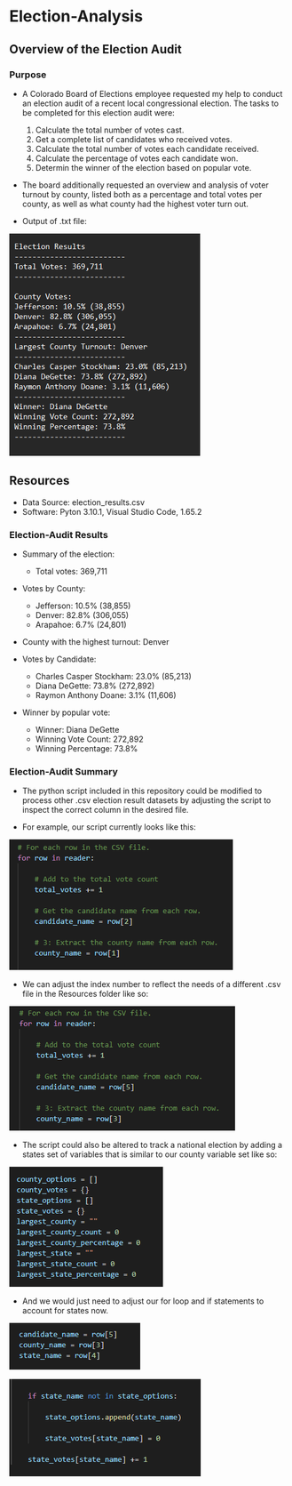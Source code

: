 # Election-Analysis

## Overview of the Election Audit

### Purpose

- A Colorado Board of Elections employee requested my help to conduct an election audit of a recent local congressional election. The tasks to be completed for this election audit were:
    1. Calculate the total number of votes cast.
    2. Get a complete list of candidates who received votes.
    3. Calculate the total number of votes each candidate received.
    4. Calculate the percentage of votes each candidate won.
    5. Determin the winner of the election based on popular vote.

- The board additionally requested an overview and analysis of voter turnout by county, listed both as a percentage and total votes per county, as well as what county had the highest voter turn out.

- Output of .txt file:

![Resources/Example_3_1.png](Resources/Example_3_1.png)

## Resources
- Data Source: election_results.csv
- Software: Pyton 3.10.1, Visual Studio Code, 1.65.2

### Election-Audit Results

- Summary of the election:

    - Total votes: 369,711

- Votes by County:
    - Jefferson: 10.5% (38,855)
    - Denver: 82.8% (306,055)
    - Arapahoe: 6.7% (24,801)

- County with the highest turnout: Denver

- Votes by Candidate:
    - Charles Casper Stockham: 23.0% (85,213)
    - Diana DeGette: 73.8% (272,892)
    - Raymon Anthony Doane: 3.1% (11,606)

- Winner by popular vote:
    - Winner: Diana DeGette
    - Winning Vote Count: 272,892
    - Winning Percentage: 73.8%
    
### Election-Audit Summary

 - The python script included in this repository could be modified to process other .csv election result datasets by adjusting the script to inspect the correct column in the desired file.

 - For example, our script currently looks like this:
 
 ![Resources/Example_1_1.png](Resources/Example_1_1.png)

 - We can adjust the index number to reflect the needs of a different .csv file in the Resources folder like so:
 
 ![Resources/Example_1_2.png](Resources/Example_1_2.png)

 - The script could also be altered to track a national election by adding a states set of variables that is similar to our county variable set like so:

 ![Resources/Example_2_1.png](Resources/Example_2_1.png)

 - And we would just need to adjust our for loop and if statements to account for states now.

 ![Resources/Example_2_2.png](Resources/Example_2_2.png)
 
 ![Resources/Example_2_3.png](Resources/Example_2_3.png)
